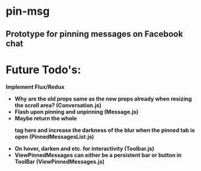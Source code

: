 # pin-msg

## Prototype for pinning messages on Facebook chat

# Future Todo's:

<b>Implement Flux/Redux

- Why are the old props same as the new props already when resizing the scroll area? (Conversation.js)
- Flash upon pinning and unpinning (Message.js)
- Maybe return the whole <p> tag here and increase the darkness of the blur when the pinned tab is open (PinnedMessagesList.js)
- On hover, darken and etc. for interactivity (Toolbar.js)
- ViewPinnedMessages can either be a persistent bar or button in ToolBar (ViewPinnedMessages.js)
